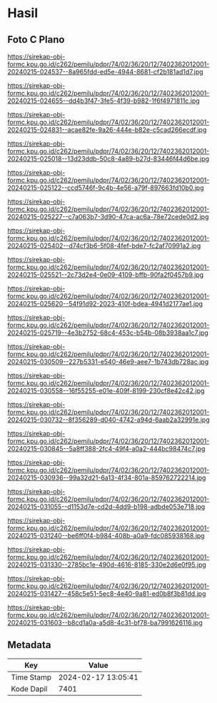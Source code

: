# Hasil

## Foto C Plano

https://sirekap-obj-formc.kpu.go.id/c262/pemilu/pdpr/74/02/36/20/12/7402362012001-20240215-024537--8a965fdd-ed5e-4944-8681-cf2b181ad1d7.jpg

https://sirekap-obj-formc.kpu.go.id/c262/pemilu/pdpr/74/02/36/20/12/7402362012001-20240215-024655--dd4b3f47-3fe5-4f39-b982-1f6f4971811c.jpg

https://sirekap-obj-formc.kpu.go.id/c262/pemilu/pdpr/74/02/36/20/12/7402362012001-20240215-024831--acae82fe-9a26-444e-b82e-c5cad266ecdf.jpg

https://sirekap-obj-formc.kpu.go.id/c262/pemilu/pdpr/74/02/36/20/12/7402362012001-20240215-025018--13d23ddb-50c8-4a89-b27d-83446f44d6be.jpg

https://sirekap-obj-formc.kpu.go.id/c262/pemilu/pdpr/74/02/36/20/12/7402362012001-20240215-025122--ccd5746f-9c4b-4e56-a79f-897663fd10b0.jpg

https://sirekap-obj-formc.kpu.go.id/c262/pemilu/pdpr/74/02/36/20/12/7402362012001-20240215-025227--c7a063b7-3d90-47ca-ac6a-78e72cede0d2.jpg

https://sirekap-obj-formc.kpu.go.id/c262/pemilu/pdpr/74/02/36/20/12/7402362012001-20240215-025402--d74cf3b6-5f08-4fef-bde7-fc2af70991a2.jpg

https://sirekap-obj-formc.kpu.go.id/c262/pemilu/pdpr/74/02/36/20/12/7402362012001-20240215-025521--2c73d2e4-0e09-4109-bffb-90fa2f0457b9.jpg

https://sirekap-obj-formc.kpu.go.id/c262/pemilu/pdpr/74/02/36/20/12/7402362012001-20240215-025620--54f91d92-2023-410f-bdea-4941d2177ae1.jpg

https://sirekap-obj-formc.kpu.go.id/c262/pemilu/pdpr/74/02/36/20/12/7402362012001-20240215-025719--4e3b2752-68c4-453c-b54b-08b3938aa1c7.jpg

https://sirekap-obj-formc.kpu.go.id/c262/pemilu/pdpr/74/02/36/20/12/7402362012001-20240215-030509--227b5331-e540-46e9-aee7-1b743db728ac.jpg

https://sirekap-obj-formc.kpu.go.id/c262/pemilu/pdpr/74/02/36/20/12/7402362012001-20240215-030558--16f55255-e01e-409f-8199-230cf8e42c42.jpg

https://sirekap-obj-formc.kpu.go.id/c262/pemilu/pdpr/74/02/36/20/12/7402362012001-20240215-030732--8f356289-d040-4742-a94d-6aab2a32991e.jpg

https://sirekap-obj-formc.kpu.go.id/c262/pemilu/pdpr/74/02/36/20/12/7402362012001-20240215-030845--5a8ff388-2fc4-49f4-a0a2-444bc98474c7.jpg

https://sirekap-obj-formc.kpu.go.id/c262/pemilu/pdpr/74/02/36/20/12/7402362012001-20240215-030936--99a32d21-6a13-4f34-801a-859762722214.jpg

https://sirekap-obj-formc.kpu.go.id/c262/pemilu/pdpr/74/02/36/20/12/7402362012001-20240215-031055--d1153d7e-cd2d-4dd9-b198-adbde053e718.jpg

https://sirekap-obj-formc.kpu.go.id/c262/pemilu/pdpr/74/02/36/20/12/7402362012001-20240215-031240--be6ff0f4-b984-408b-a0a9-fdc085938168.jpg

https://sirekap-obj-formc.kpu.go.id/c262/pemilu/pdpr/74/02/36/20/12/7402362012001-20240215-031330--2785bc1e-490d-4616-8185-330e2d6e0f95.jpg

https://sirekap-obj-formc.kpu.go.id/c262/pemilu/pdpr/74/02/36/20/12/7402362012001-20240215-031427--458c5e51-5ec8-4e40-9a81-ed0b8f3b81dd.jpg

https://sirekap-obj-formc.kpu.go.id/c262/pemilu/pdpr/74/02/36/20/12/7402362012001-20240215-031603--b8cd1a0a-a5d8-4c31-bf78-ba7991626116.jpg


## Metadata

| Key        | Value               |
| ---------- | ------------------- |
| Time Stamp | 2024-02-17 13:05:41 |
| Kode Dapil | 7401                |



